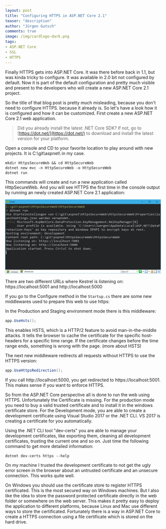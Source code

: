 ```yaml
---
layout: post
title: "Configuring HTTPS in ASP.NET Core 2.1"
teaser: "description"
author: "Jürgen Gutsch"
comments: true
image: /img/cardlogo-dark.png
tags: 
- ASP.NET Core
- SSL
- HTTPS
---
```


Finally HTTPS gets into ASP.NET Core. It was there before back in 1.1, but was kinda tricky to configure. It was available in 2.0 bit not configured by default. Now it is part of the default configuration and pretty much visible and present to the developers who will create a new ASP.NET Core 2.1 project.

So the title of that blog post is pretty much misleading, because you don't need to configure HTTPS. because it already is. So let's have a look how it is configured and how it can be customized. First create a new ASP.NET Core 2.1 web application.

> Did you already install the latest .NET Core SDK? If not, go to [https://dot.net/](https://dot.net/) to download and install the latest version for your platform.

Open a console and CD to your favorite location to play around with new projects. It is C:\git\aspnet\ in my case. 

~~~ shell
mkdir HttpsSecureWeb && cd HttpSecureWeb
dotnet new mvc -n HttpSecureWeb -o HttpSecureWeb
dotnet run
~~~

This commands will create and run a new application called HttpSecureWeb. And you will see HTTPS the first time in the console output by running an newly created ASP.NET Core 2.1 application:

![](../img/aspnetcore-ssl/dotnet-run-ssl.png)

There are two different URLs where Kestrel is listening on: https://localhost:5001 and http://localhost:5000

If you go to the Configure method in the `Startup.cs` there are some new middlewares used to prepare this web to use https:

In the Production and Staging environment mode there is this middleware:

~~~ csharp
app.UseHsts();
~~~

This enables HSTS, which is a HTTP/2 feature to avoid man-in-the-middle attacks. It tells the browser to cache the certificate for the specific host-headers for a specific time range. If the certificate changes before the time range ends, something is wrong with the page. (more about HSTS)

The next new middleware redirects all requests without HTTPS to use the HTTPS version:

~~~ csharp
app.UseHttpsRedirection();
~~~

If you call http://localhost:5000, you get redirected to https://localhost:5001. This makes sense if you want to enforce HTTPS.

So from the ASP.NET Core perspective all is done to run the web using HTTPS. Unfortunately the Certificate is missing. For the production mode you need to buy a valid trusted certificate and to install it in the windows certificate store. For the Development mode, you are able to create a development certificate using Visual Studio 2017 or the .NET CLI. VS 2017 is creating a certificate for you automatically. 

Using the .NET CLI tool "dev-certs" you are able to manage your development certificates, like exporting them, cleaning all development certificates, trusting the current one and so on. Just time the following command to get more detailed information:

~~~shell
dotnet dev-certs https --help
~~~

On my machine I trusted the development certificate to not get the ugly error screen in the browser about an untrusted certificate and an unsecure connection. This works quite well. 

On Windows you should use the certificate store to register HTTPS certificated. This is the most secured way on Windows machines. But I also like the idea to store the password protected certificate directly in the web folder or somewhere on the web server. This makes it pretty easy to deploy the application to different platforms, because Linux and Mac use different ways to store the certificated. Fortunately there is a way in ASP.NET Core to create a HTTPS connection using a file certificate which is stored on the hard drive.



